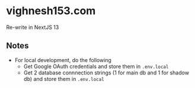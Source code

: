# vighnesh153.com

Re-write in NextJS 13

## Notes

- For local development, do the following
  - Get Google OAuth credentials and store them in `.env.local`
  - Get 2 database connnection strings (1 for main db and 1 for shadow db) and store them in `.env.local`
